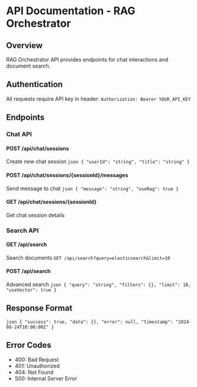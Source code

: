 # API Documentation - RAG Orchestrator

## Overview
RAG Orchestrator API provides endpoints for chat interactions and document search.

## Authentication
All requests require API key in header:
`
Authorization: Bearer YOUR_API_KEY
`

## Endpoints

### Chat API

#### POST /api/chat/sessions
Create new chat session
`json
{
  "userId": "string",
  "title": "string"
}
`

#### POST /api/chat/sessions/{sessionId}/messages
Send message to chat
`json
{
  "message": "string",
  "useRag": true
}
`

#### GET /api/chat/sessions/{sessionId}
Get chat session details

### Search API

#### GET /api/search
Search documents
`
GET /api/search?query=elasticsearch&limit=10
`

#### POST /api/search
Advanced search
`json
{
  "query": "string",
  "filters": {},
  "limit": 10,
  "useVector": true
}
`

## Response Format
`json
{
  "success": true,
  "data": {},
  "error": null,
  "timestamp": "2024-08-24T10:00:00Z"
}
`

## Error Codes
- 400: Bad Request
- 401: Unauthorized
- 404: Not Found
- 500: Internal Server Error
